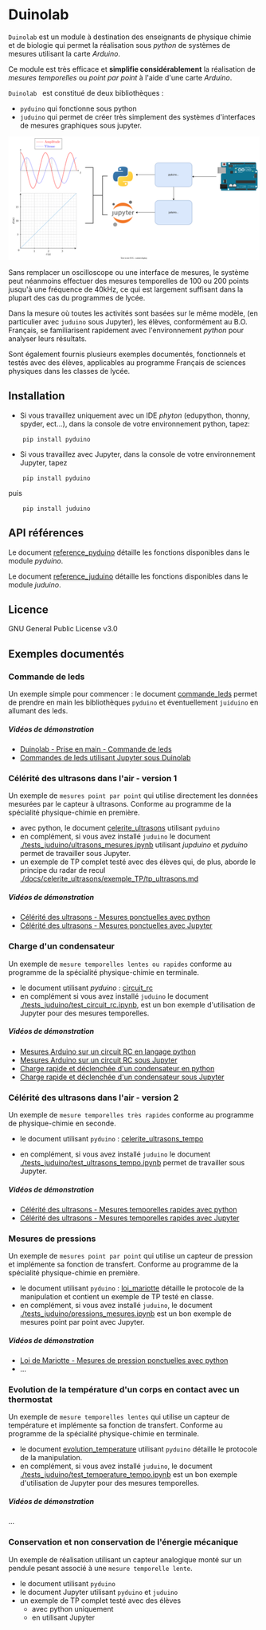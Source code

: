 # Duinolab

`Duinolab` est un module à destination des enseignants de physique chimie et de biologie qui permet la réalisation sous _python_ de systèmes de mesures utilisant la carte _Arduino_.

Ce module est très efficace et **simplifie considérablement** la réalisation de _mesures temporelles_ ou _point par point_ à l'aide d'une carte _Arduino_.

`Duinolab ` est constitué de deux bibliothèques :
- `pyduino` qui fonctionne sous python
- `juduino` qui permet de créer très simplement des systèmes d'interfaces de mesures graphiques sous jupyter.

![](data/image_2.svg)

Sans remplacer un oscilloscope ou une interface de mesures, le système peut néanmoins effectuer des mesures temporelles de 100 ou 200 points jusqu'à une fréquence de 40kHz, ce qui est largement suffisant dans la plupart des cas du programmes de lycée.

Dans la mesure où toutes les activités sont basées sur le même modèle, (en particulier avec `juduino` sous Jupyter), les élèves, conformément au B.O. Français, se familiarisent rapidement avec l'environnement _python_ pour analyser leurs résultats.

Sont également fournis plusieurs exemples documentés, fonctionnels et testés avec des élèves, applicables au programme Français de sciences physiques dans les classes de lycée.

## Installation

- Si vous travaillez uniquement avec un IDE _phyton_ (edupython, thonny, spyder, ect...), dans la console de votre environnement python, tapez:
```
    pip install pyduino
```
- Si vous travaillez avec Jupyter, dans la console de votre environnement Jupyter, tapez
```
    pip install pyduino
```
puis 
```
    pip install juduino
```    

## API références

Le document [reference_pyduino](./docs/reference_pyduino.md) détaille les fonctions disponibles dans le module _pyduino_.

Le document [reference_juduino](./docs/reference_juduino.md) détaille les fonctions disponibles dans le module _juduino_.

## Licence

GNU General Public License v3.0 

## Exemples documentés 

### Commande de leds 

Un exemple simple pour commencer : le document [commande_leds](./docs/commande_leds/commande_leds.md) permet de prendre en main les bibliothèques `pyduino` et éventuellement `juiduino` en allumant des leds.

##### Vidéos de démonstration 
- <a href="https://youtu.be/_3a9pBhJfTg" target ="_blank">Duinolab - Prise en main - Commande de leds</a>
- [Commandes de leds utilisant Jupyter sous Duinolab](https://youtu.be/RBvjX6vS28Q)

### Célérité des ultrasons dans l'air - version 1

Un exemple de `mesures point par point` qui utilise directement les données mesurées par le capteur à ultrasons. Conforme au programme de la spécialité physique-chimie en première.

- avec python, le document [celerite_ultrasons](./docs/celerite_ultrasons/celerite_ultrasons.md) utilisant `pyduino`
- en complément, si vous avez installé `juduino` le document [./tests_juduino/ultrasons_mesures.ipynb](./tests_juduino/ultrasons_mesures.ipynb) utilisant _jupduino_ et _pyduino_ permet de travailler sous Jupyter.
- un exemple de TP complet testé avec des élèves qui, de plus, aborde le principe du radar de recul  [./docs/celerite_ultrasons/exemple_TP/tp_ultrasons.md](./docs/celerite_ultrasons/exemple_TP/tp_ultrasons.md)

##### Vidéos de démonstration 

- [Célérité des ultrasons - Mesures ponctuelles avec python](https://youtu.be/_KrFAKGbEFg)
- [Célérité des ultrasons - Mesures ponctuelles avec Jupyter](https://youtu.be/HTpirr2IGkM)

### Charge d'un condensateur 
Un exemple de `mesure temporelles lentes ou rapides` conforme au programme de la spécialité physique-chimie en terminale.
- le document utilisant _pyduino_ : [circuit_rc](./docs/circuit_rc/circuit_rc.md)
- en complément si vous avez installé `juduino` le document [./tests_juduino/test_circuit_rc.ipynb](./tests_juduino/test_circuit_rc.ipynb), est un bon exemple d'utilisation de Jupyter pour des mesures temporelles.

##### Vidéos de démonstration 

- [Mesures Arduino sur un circuit RC en langage python](https://youtu.be/vvdRD067q5k)
- [Mesures Arduino sur un circuit RC sous Jupyter](https://youtu.be/fMzpocO1Jao)
- [Charge rapide et déclenchée d'un condensateur en python](https://youtu.be/K7szEpL1Emk)
- [Charge rapide et déclenchée d'un condensateur sous Jupyter](https://youtu.be/I5FYPdSJ3KM)

### Célérité des ultrasons dans l'air - version 2
Un exemple de `mesure temporelles très rapides` conforme au programme de physique-chimie en seconde.

- le document utilisant `pyduino` : [celerite_ultrasons_tempo](./docs/ultrasons_tempo/celerite_ultrasons_tempo.md)

- en complément, si vous avez installé `juduino` le document [./tests_juduino/test_ultrasons_tempo.ipynb](./tests_juduino/test_ultrasons_tempo.ipynb) permet de travailler sous Jupyter.

##### Vidéos de démonstration 

- [Célérité des ultrasons - Mesures temporelles rapides avec python](https://youtu.be/qNqNN1UG0RQ)
- [Célérité des ultrasons - Mesures temporelles rapides avec Jupyter](https://youtu.be/SojFFGGwAUs)

### Mesures de pressions
Un exemple de `mesures point par point` qui utilise un capteur de pression et implémente sa fonction de transfert. Conforme au programme de la spécialité physique-chimie en première.

- le document utilisant `pyduino` : [loi_mariotte](./docs/loi_mariotte/loi_mariotte.md) détaille le protocole de la manipulation et contient un exemple de TP testé en classe.
- en complément, si vous avez installé `juduino`, le document [./tests_juduino/pressions_mesures.ipynb](./tests_juduino/pressions_mesures.ipynb) est un bon exemple de mesures point par point avec Jupyter.

##### Vidéos de démonstration 

- [Loi de Mariotte - Mesures de pression ponctuelles avec python](https://youtu.be/4NCDmyRRE9s)
- ...

### Evolution de la température d'un corps en contact avec un thermostat
Un exemple de `mesure temporelles lentes` qui utilise un capteur de température et implémente sa fonction de transfert. Conforme au programme de la spécialité physique-chimie en terminale.
- le document [evolution_temperature](./docs/evolution_temperature/evolution_temperature.md)  utilisant `pyduino` détaille le protocole de la manipulation.
- en complément, si vous avez installé `juduino`, le document [./tests_juduino/test_temperature_tempo.ipynb](./tests_juduino/test_temperature_tempo.ipynb) est un bon exemple d'utilisation de Jupyter pour des mesures temporelles.

##### Vidéos de démonstration 

...

### Conservation et non conservation de l'énergie mécanique

Un exemple de réalisation utilisant un capteur analogique monté sur un pendule pesant associé à une `mesure temporelle lente`.

- le document utilisant `pyduino`
- le document Jupyter utilisant `pyduino` et `juduino`
- un exemple de TP complet testé avec des élèves
    - avec python uniquement
    - en utilisant Jupyter